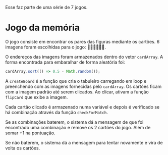 Esse faz parte de uma série de 7 jogos.
# Jogo da memória
O jogo consiste em encontrar os pares das figuras mediante os cartões. 6 imagens foram escolhidas para o jogo: 🍔🍟🌭🍦🥤🍕.

O endereços das imagens foram armazenados dentro do vetor `cardArray`. A forma encontrada para embaralhar de forma aleatória foi:

```jsx
cardArray.sort(() => 0.5 - Math.random());
```

A `createBoard` é a função que cria o tabuleiro carregando em loop e preenchendo com as imagens fornecidas pelo `cardArray`. Os cartões ficam com a imagem padrão até serem clicados. Ao clicar, ativam a função `flipCard` que exibe a imagem.

Cada cartão clicado é armazenado numa variável e depois é verificado se há combinação através da função `checkForMatch`.  

Se as combinações baterem, o sistema dá a mensagem de que foi encontrado uma combinação e remove os 2 cartões do jogo. Além de somar +1 na pontuação.

Se não baterem, o sistema dá a mensagem para tentar novamente e vira de volta os cartões.